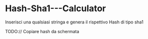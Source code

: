 # Hash-Sha1---Calculator
Inserisci una qualsiasi stringa e genera il rispettivo Hash di tipo sha1 

TODO:// Copiare hash da schermata
